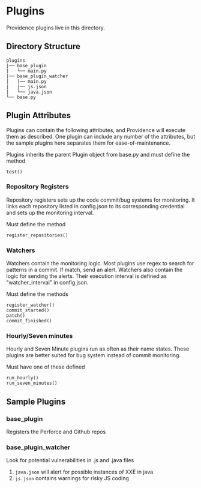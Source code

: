 Plugins
==========
Providence plugins live in this directory.

## Directory Structure
```
plugins
|── base_plugin
|   └── main.py
|── base_plugin_watcher
|	|── main.py
|	|── js.json
|	└── java.json
└── base.py
```

## Plugin Attributes
Plugins can contain the following attributes, and Providence will execute them as described. One plugin can include any number of the attributes, but the sample plugins here separates them for ease-of-maintenance. 

Plugins inherits the parent Plugin object from base.py and must define the method
```
test()
```

### Repository Registers
Repository registers sets up the code commit/bug systems for monitoring. It links each repository listed in config.json to its corresponding credential
and sets up the monitoring interval.

Must define the method
```
register_repositories()
```

### Watchers
Watchers contain the monitoring logic. Most plugins use regex to search for patterns in a commit. If match, send an alert. Watchers also contain the logic for sending the alerts. Their execution interval is defined as "watcher_interval" in config.json. 

Must define the methods
```
register_watcher()
commit_started()
patch()
commit_finished()
```

### Hourly/Seven minutes

Hourly and Seven Minute plugins run as often as their name states. These plugins are better suited for bug system instead of commit monitoring. 

Must have one of these defined
```
run_hourly()
run_seven_minutes()
```


## Sample Plugins
### base_plugin
Registers the Perforce and Github repos

### base_plugin_watcher
Look for potential vulnerabilities in .js and .java files

1. `java.json`  will alert for possible instances of XXE in java
2. `js.json` contains warnings for risky JS coding



